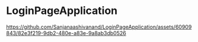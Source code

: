 # LoginPageApplication

https://github.com/Sanjanaashivanand/LoginPageApplication/assets/60909843/82e3f219-9db2-480e-a83e-9a8ab3db0526

